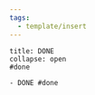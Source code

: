 ```yaml
---
tags:
  - template/insert
---
```


```ad-success
title: DONE
collapse: open
#done 

- DONE #done
```
